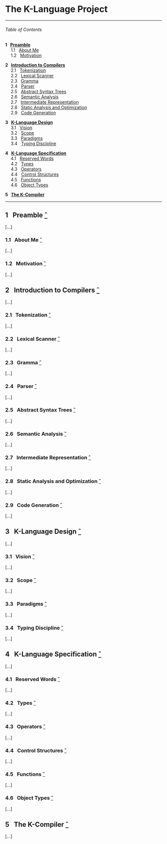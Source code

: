 # The K-Language Project

---
###### Table of Contents

__1&nbsp;&nbsp; [Preamble](#1-preamble-ˆ)__  
&ensp;&ensp; 1.1&nbsp;&nbsp; [About Me](#11-about-me-ˆ)  
&ensp;&ensp; 1.2&nbsp;&nbsp; [Motivation](#12-motivation-ˆ)  

__2&nbsp;&nbsp; [Introduction to Compilers](#2-introduction-to-compilers-ˆ)__  
&ensp;&ensp; 2.1&nbsp;&nbsp; [Tokenization](#21-tokenization-ˆ)  
&ensp;&ensp; 2.2&nbsp;&nbsp; [Lexical Scanner](#22-lexical-scanner-ˆ)  
&ensp;&ensp; 2.3&nbsp;&nbsp; [Gramma](#23-gramma-ˆ)  
&ensp;&ensp; 2.4&nbsp;&nbsp; [Parser](#24-parser-ˆ)  
&ensp;&ensp; 2.5&nbsp;&nbsp; [Abstract Syntax Trees](#25-abstract-syntax-trees-ˆ)  
&ensp;&ensp; 2.6&nbsp;&nbsp; [Semantic Analysis](#26-semantic-analysis-ˆ)  
&ensp;&ensp; 2.7&nbsp;&nbsp; [Intermediate Representation](#27-intermediate-representation-ˆ)  
&ensp;&ensp; 2.8&nbsp;&nbsp; [Static Analysis and Optimization](#28-static-analysis-and-optimization-ˆ)  
&ensp;&ensp; 2.9&nbsp;&nbsp; [Code Generation](#29-code-generation-ˆ)  

__3&nbsp;&nbsp; [K-Language Design](#3-k-language-design-ˆ)__  
&ensp;&ensp; 3.1&nbsp;&nbsp; [Vision](#31-vision-ˆ)  
&ensp;&ensp; 3.2&nbsp;&nbsp; [Scope](#32-scope-ˆ)  
&ensp;&ensp; 3.3&nbsp;&nbsp; [Paradigms](#33-paradigms-ˆ)  
&ensp;&ensp; 3.4&nbsp;&nbsp; [Typing Discipline](#34-typing-discipline-ˆ)  

__4&nbsp;&nbsp; [K-Language Specification](#4-k-language-specification-ˆ)__  
&ensp;&ensp; 4.1&nbsp;&nbsp; [Reserved Words](#41-reserved-words-ˆ)  
&ensp;&ensp; 4.2&nbsp;&nbsp; [Types](#42-types-ˆ)  
&ensp;&ensp; 4.3&nbsp;&nbsp; [Operators](#43-operators-ˆ)  
&ensp;&ensp; 4.4&nbsp;&nbsp; [Control Structures](#44-control-structures-ˆ)  
&ensp;&ensp; 4.5&nbsp;&nbsp; [Functions](#45-functions-ˆ)  
&ensp;&ensp; 4.6&nbsp;&nbsp; [Object Types](#46-object-types-ˆ)  

__5&nbsp;&nbsp; [The K-Compiler](#5-the-k-compiler-ˆ)__

---

## 1&nbsp;&nbsp; Preamble [&#710;](#table-of-contents)
[...]

### 1.1&nbsp;&nbsp; About Me [&#710;](#table-of-contents)
[...]

### 1.2&nbsp;&nbsp; Motivation [&#710;](#table-of-contents)
[...]

## 2&nbsp;&nbsp; Introduction to Compilers [&#710;](#table-of-contents)
[...]

### 2.1&nbsp;&nbsp; Tokenization [&#710;](#table-of-contents)
[...]

### 2.2&nbsp;&nbsp; Lexical Scanner [&#710;](#table-of-contents)
[...]

### 2.3&nbsp;&nbsp; Gramma [&#710;](#table-of-contents)
[...]

### 2.4&nbsp;&nbsp; Parser [&#710;](#table-of-contents)
[...]

### 2.5&nbsp;&nbsp; Abstract Syntax Trees [&#710;](#table-of-contents)
[...]

### 2.6&nbsp;&nbsp; Semantic Analysis [&#710;](#table-of-contents)
[...]

### 2.7&nbsp;&nbsp; Intermediate Representation [&#710;](#table-of-contents)
[...]

### 2.8&nbsp;&nbsp; Static Analysis and Optimization [&#710;](#table-of-contents)
[...]

### 2.9&nbsp;&nbsp; Code Generation [&#710;](#table-of-contents)
[...]


## 3&nbsp;&nbsp; K-Language Design [&#710;](#table-of-contents)
[...]

### 3.1&nbsp;&nbsp; Vision [&#710;](#table-of-contents)
[...]

### 3.2&nbsp;&nbsp; Scope [&#710;](#table-of-contents)
[...]

### 3.3&nbsp;&nbsp; Paradigms [&#710;](#table-of-contents)
[...]

### 3.4&nbsp;&nbsp; Typing Discipline [&#710;](#table-of-contents)
[...]


## 4&nbsp;&nbsp; K-Language Specification [&#710;](#table-of-contents)
[...]

### 4.1&nbsp;&nbsp; Reserved Words [&#710;](#table-of-contents)
[...]

### 4.2&nbsp;&nbsp; Types [&#710;](#table-of-contents)
[...]

### 4.3&nbsp;&nbsp; Operators [&#710;](#table-of-contents)
[...]

### 4.4&nbsp;&nbsp; Control Structures [&#710;](#table-of-contents)
[...]

### 4.5&nbsp;&nbsp; Functions [&#710;](#table-of-contents)
[...]

### 4.6&nbsp;&nbsp; Object Types [&#710;](#table-of-contents)
[...]


## 5&nbsp;&nbsp; The K-Compiler [&#710;](#table-of-contents)
[...]
